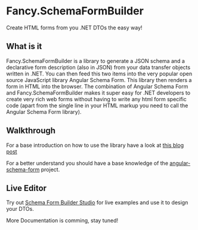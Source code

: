 # Fancy.SchemaFormBuilder
Create HTML forms from you .NET DTOs the easy way!

## What is it
Fancy.SchemaFormBuilder is a library to generate a JSON schema and a declarative form description (also in JSON) from your data transfer objects written
in .NET. You can then feed this two items into the very popular open source JavaScript library Angular Schema Form. This library then renders a form in 
HTML into the browser. The combination of Angular Schema Form and Fancy.SchemaFormBuilder makes it super easy for .NET developers to create very rich web 
forms without having to write any html form specific code (apart from the single line in your HTML markup you need to call the Angular Schema Form library).

## Walkthrough
For a base introduction on how to use the library have a look at [this blog post](http://www.fancy-development.net/how-to-create-nice-interactive-html-5-forms-the-easy-way)

For a better understand you should have a base knowledge of the [angular-schema-form](https://github.com/Textalk/angular-schema-form) project.

## Live Editor
Try out [Schema Form Builder Studio](http://fancydevelopment-schemaformbuilderstudio.azurewebsites.net "Schema Form Builder Studio") for live examples and use it to 
design your DTOs.


More Documentation is comming, stay tuned!
